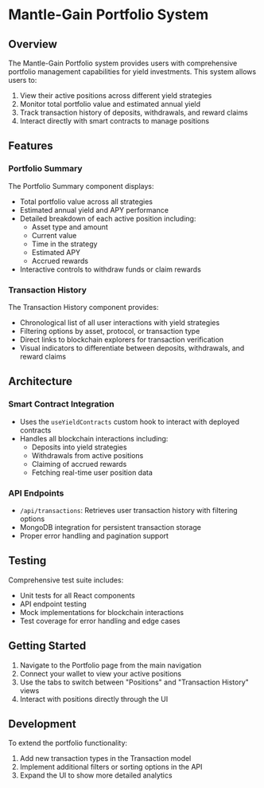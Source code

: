 # Mantle-Gain Portfolio System

## Overview

The Mantle-Gain Portfolio system provides users with comprehensive portfolio management capabilities for yield investments. This system allows users to:

1. View their active positions across different yield strategies
2. Monitor total portfolio value and estimated annual yield
3. Track transaction history of deposits, withdrawals, and reward claims
4. Interact directly with smart contracts to manage positions

## Features

### Portfolio Summary

The Portfolio Summary component displays:
- Total portfolio value across all strategies
- Estimated annual yield and APY performance
- Detailed breakdown of each active position including:
  - Asset type and amount
  - Current value
  - Time in the strategy
  - Estimated APY
  - Accrued rewards
- Interactive controls to withdraw funds or claim rewards

### Transaction History

The Transaction History component provides:
- Chronological list of all user interactions with yield strategies
- Filtering options by asset, protocol, or transaction type
- Direct links to blockchain explorers for transaction verification
- Visual indicators to differentiate between deposits, withdrawals, and reward claims

## Architecture

### Smart Contract Integration

- Uses the `useYieldContracts` custom hook to interact with deployed contracts
- Handles all blockchain interactions including:
  - Deposits into yield strategies
  - Withdrawals from active positions
  - Claiming of accrued rewards
  - Fetching real-time user position data

### API Endpoints

- `/api/transactions`: Retrieves user transaction history with filtering options
- MongoDB integration for persistent transaction storage
- Proper error handling and pagination support

## Testing

Comprehensive test suite includes:
- Unit tests for all React components
- API endpoint testing
- Mock implementations for blockchain interactions
- Test coverage for error handling and edge cases

## Getting Started

1. Navigate to the Portfolio page from the main navigation
2. Connect your wallet to view your active positions
3. Use the tabs to switch between "Positions" and "Transaction History" views
4. Interact with positions directly through the UI

## Development

To extend the portfolio functionality:
1. Add new transaction types in the Transaction model
2. Implement additional filters or sorting options in the API
3. Expand the UI to show more detailed analytics
